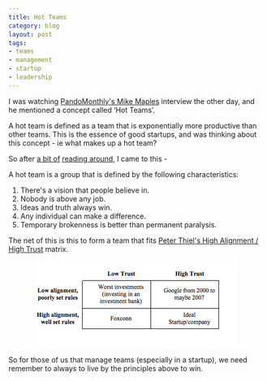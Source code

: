 ```yaml
---
title: Hot Teams
category: blog
layout: post
tags:
- teams
- management
- startup
- leadership
---
```


I was watching [PandoMonthly's Mike Maples](https://www.youtube.com/watch?v=9JOibQNHyF0) interview the other day, and he mentioned a concept called ‘Hot Teams’. 

A hot team is defined as a team that is exponentially more productive than other teams. This is the essence of good startups, and was thinking about this concept - ie what makes up a hot team?

So after [a bit of](http://www.designthinkingblog.com/http:/www.designthinkingblog.com/tom-kelley-on-ideo-and-effective-innovation/#sthash.J3cmukih.dpuf) [reading around](http://www.basadur.com/insightsresearch/OurThoughtsonCreativityandInnovation/HowDoYouCreateaHotTeam/tabid/115/Default.aspx), I came to this -

A hot team is a group that is defined by the following characteristics:
1. There's a vision that people believe in.
2. Nobody is above any job. 
3. Ideas and truth always win. 
4. Any individual can make a difference. 
5. Temporary brokenness is better than permanent paralysis.

The net of this is this to form a team that fits [Peter Thiel's High Alignment / High Trust](http://25iq.com/2014/07/13/a-dozen-things-ive-learned-from-peter-thiel/) matrix. 

<p align="center">
  <img src="/images/hotteamsmatrix.png" />
</p>

So for those of us that manage teams (especially in a startup), we need remember to always to live by the principles above to win.
